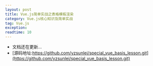 ```yaml
---
layout: post
title: Vue.js简单实战之表格模板渲染
category: Vue.js核心知识及简单实战
tag: Vue.js
exception: 
readtime: 10
---
```


* 文档还在更新...
* [源码地址:https://github.com/yzsunlei/special_vue_basis_lesson.git](https://github.com/yzsunlei/special_vue_basis_lesson.git)